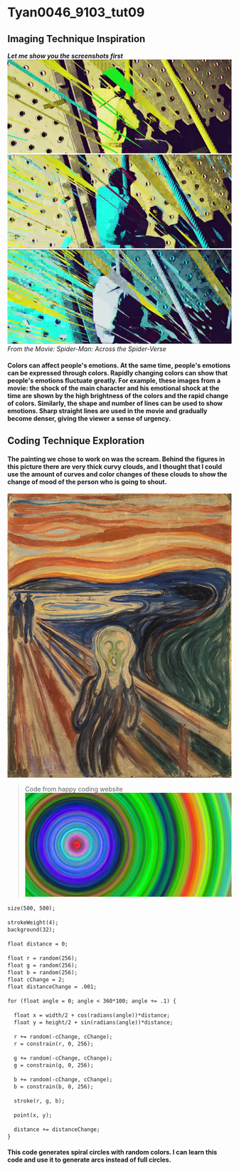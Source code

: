 # Tyan0046_9103_tut09

##  Imaging Technique Inspiration
***Let me show you the screenshots first***
![An image of movie](readmeImages/Spider-Man_Across_the_Spider-Verse_3.png)
![An image of movie](readmeImages/Spider-Man_Across_the_Spider-Verse_4.png)
![An image of movie](readmeImages/Spider-Man_Across_the_Spider-Verse_5.png )
*From the Movie: Spider-Man: Across the Spider-Verse*
####  Colors can affect people's emotions. At the same time, people's emotions can be expressed through colors. Rapidly changing colors can show that people's emotions fluctuate greatly. For example, these images from a movie: the shock of the main character and his emotional shock at the time are shown by the high brightness of the colors and the rapid change of colors. Similarly, the shape and number of lines can be used to show emotions. Sharp straight lines are used in the movie and gradually become denser, giving the viewer a sense of urgency.

##  Coding Technique Exploration

####  The painting we chose to work on was the scream. Behind the figures in this picture there are very thick curvy clouds, and I thought that I could use the amount of curves and color changes of these clouds to show the change of mood of the person who is going to shout.
![an image of the scream](readmeImages/the-scream.jpg)
>Code from happy coding website
![an image of the scream](readmeImages/spiral.png)
```
size(500, 500);

strokeWeight(4);
background(32);

float distance = 0;

float r = random(256);
float g = random(256);
float b = random(256);
float cChange = 2;
float distanceChange = .001;

for (float angle = 0; angle < 360*100; angle += .1) {

  float x = width/2 + cos(radians(angle))*distance;
  float y = height/2 + sin(radians(angle))*distance;

  r += random(-cChange, cChange);
  r = constrain(r, 0, 256);

  g += random(-cChange, cChange);
  g = constrain(g, 0, 256);

  b += random(-cChange, cChange);
  b = constrain(b, 0, 256);

  stroke(r, g, b);

  point(x, y);

  distance += distanceChange;
}
```
####  This code generates spiral circles with random colors. I can learn this code and use it to generate arcs instead of full circles.
